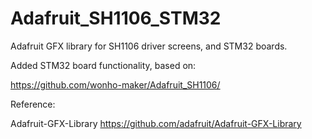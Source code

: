 Adafruit_SH1106_STM32
===============

Adafruit GFX library for SH1106 driver screens, and STM32 boards.

Added STM32 board functionality, based on:

https://github.com/wonho-maker/Adafruit_SH1106/


 Reference:
 
 Adafruit-GFX-Library
 https://github.com/adafruit/Adafruit-GFX-Library
